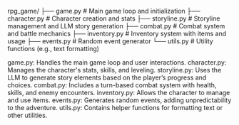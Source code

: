 rpg_game/
├── game.py             # Main game loop and initialization
├── character.py        # Character creation and stats
├── storyline.py        # Storyline management and LLM story generation
├── combat.py           # Combat system and battle mechanics
├── inventory.py        # Inventory system with items and usage
├── events.py           # Random event generator
└── utils.py            # Utility functions (e.g., text formatting)


game.py: Handles the main game loop and user interactions.
character.py: Manages the character's stats, skills, and leveling.
storyline.py: Uses the LLM to generate story elements based on the player’s progress and choices.
combat.py: Includes a turn-based combat system with health, skills, and enemy encounters.
inventory.py: Allows the character to manage and use items.
events.py: Generates random events, adding unpredictability to the adventure.
utils.py: Contains helper functions for formatting text or other utilities.